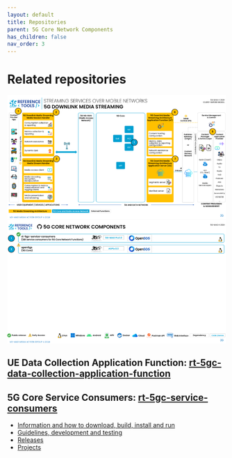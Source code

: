 ```yaml
---
layout: default
title: Repositories
parent: 5G Core Network Components
has_children: false
nav_order: 3
---
```

# Related repositories

<img src="../../assets/images/projects/5gc_diagram.png">

<img src="../../assets/images/projects/5gc_repos.png">

## UE Data Collection Application Function: [rt-5gc-data-collection-application-function](https://github.com/5G-MAG/rt-5gc-data-collection-application-function)

## 5G Core Service Consumers: [rt-5gc-service-consumers](https://github.com/5G-MAG/rt-5gc-service-consumers)
* [Information and how to download, build, install and run](https://github.com/5G-MAG/rt-5gc-service-consumers#readme)
* [Guidelines, development and testing](https://github.com/5G-MAG/rt-5gc-service-consumers/wiki)
* [Releases](https://github.com/5G-MAG/rt-5gc-service-consumers/releases)
* [Projects](https://github.com/5G-MAG/rt-5gc-service-consumers/projects?query=is%3Aopen)

